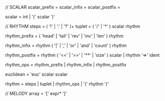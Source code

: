 // SCALAR
scalar_prefix =
scalar_infix =
scalar_postfix =

scalar = int | '(' scalar ')'


// RHYTHM
steps = ( '!' | '.' | '?' )+
tuplet = ( '/' | '*' ) scalar rhythm

rhythm_prefix =
  ( 'head' | 'tail' | 'rev' | 'inv' | 'len' ) rhythm

rhythm_infix = 
  rhythm ( '|' | ',' | 'or' | 'and' | 'count' ) rhythm 

rhythm_postfix =
  rhythm ( '<<' | '>>' | '**' | 'size' ) scalar |
  rhythm '=>' ident

rhythm_ops = rhythm_prefix | rhythm_infix | rhythm_postfix

euclidean = 'euc' scalar scalar

rhythm =
  steps |
  tuplet |
  rhythm_ops |
  '(' rhythm ')'


// MELODY
array = '[' expr* ']'



  